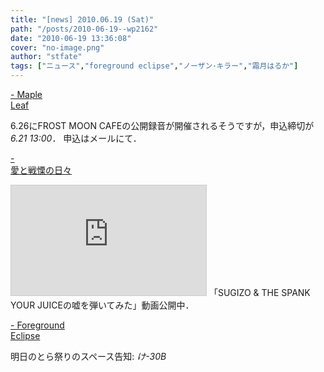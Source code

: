 ```yaml
---
title: "[news] 2010.06.19 (Sat)"
path: "/posts/2010-06-19--wp2162"
date: "2010-06-19 13:36:08"
cover: "no-image.png"
author: "stfate"
tags: ["ニュース","foreground eclipse","ノーザン･キラー","霜月はるか"]
---
```


<style type="text/css">
<!--
p {white-space: pre-wrap};
-->
</style>

<a  href="http://shimotsukin.com/" target="_blank">- Maple Leaf</a>
<div >6.26にFROST MOON CAFEの公開録音が開催されるそうですが，申込締切が<em>6.21 13:00</em>．
申込はメールにて．</div>

<a  href="http://cobhc.blog40.fc2.com/" target="_blank">- 愛と戦慄の日々</a>
<div ><iframe width="312" height="176" src="http://ext.nicovideo.jp/thumb/sm11098856" scrolling="no" style="border:solid 1px #CCC;" frameborder="0"><a href="http://www.nicovideo.jp/watch/sm11098856">【ニコニコ動画】SUGIZO &amp;amp; THE SPANK YOUR JUICEの嘘を弾いてみた</a></iframe>
「SUGIZO & THE SPANK YOUR JUICEの嘘を弾いてみた」動画公開中．</div>

<a  href="http://www.fg-eclipse.net/" target="_blank">- Foreground Eclipse</a>
<div >明日のとら祭りのスペース告知: <em>け-30B</em></div>